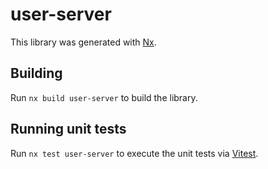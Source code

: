 # user-server

This library was generated with [Nx](https://nx.dev).

## Building

Run `nx build user-server` to build the library.

## Running unit tests

Run `nx test user-server` to execute the unit tests via [Vitest](https://vitest.dev/).
